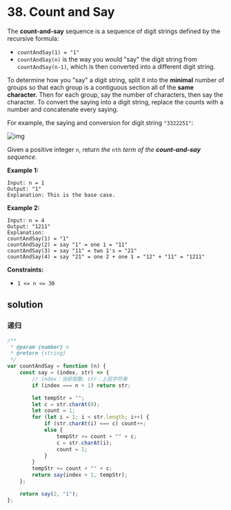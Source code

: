 # 38. Count and Say

The **count-and-say** sequence is a sequence of digit strings defined by the recursive formula:

-   `countAndSay(1) = "1"`
-   `countAndSay(n)` is the way you would "say" the digit string from `countAndSay(n-1)`, which is then converted into a different digit string.

To determine how you "say" a digit string, split it into the **minimal** number of groups so that each group is a contiguous section all of the **same character.** Then for each group, say the number of characters, then say the character. To convert the saying into a digit string, replace the counts with a number and concatenate every saying.

For example, the saying and conversion for digit string `"3322251"`:

![img](https://assets.leetcode.com/uploads/2020/10/23/countandsay.jpg)

Given a positive integer `n`, return _the_ `nth` _term of the **count-and-say** sequence_.

**Example 1:**

```
Input: n = 1
Output: "1"
Explanation: This is the base case.
```

**Example 2:**

```
Input: n = 4
Output: "1211"
Explanation:
countAndSay(1) = "1"
countAndSay(2) = say "1" = one 1 = "11"
countAndSay(3) = say "11" = two 1's = "21"
countAndSay(4) = say "21" = one 2 + one 1 = "12" + "11" = "1211"
```

**Constraints:**

-   `1 <= n <= 30`

## solution

### 递归

```javascript
/**
 * @param {number} n
 * @return {string}
 */
var countAndSay = function (n) {
    const say = (index, str) => {
        // index：当前层数，str：上层字符串
        if (index === n + 1) return str;

        let tempStr = "";
        let c = str.charAt(0);
        let count = 1;
        for (let i = 1; i < str.length; i++) {
            if (str.charAt(i) === c) count++;
            else {
                tempStr += count + "" + c;
                c = str.charAt(i);
                count = 1;
            }
        }
        tempStr += count + "" + c;
        return say(index + 1, tempStr);
    };

    return say(2, "1");
};
```
